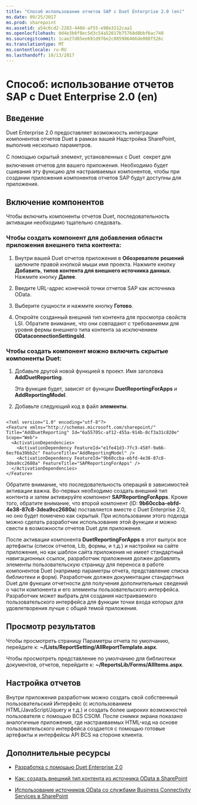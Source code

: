 ```yaml
---
title: "Способ использование отчетов SAP с Duet Enterprise 2.0 (en)"
ms.date: 09/25/2017
ms.prod: sharepoint
ms.assetid: a54c6cd2-2283-440d-af55-e98e3212caa1
ms.openlocfilehash: 0d4e3b0f8ec5d3c54a52017b75768d8bbf6ac748
ms.sourcegitcommit: 1cae27d85ee691d976e2c085986466de088f526c
ms.translationtype: MT
ms.contentlocale: ru-RU
ms.lasthandoff: 10/13/2017
---
```

# <a name="how-to-use-sap-reporting-with-duet-enterprise-20"></a>Способ: использование отчетов SAP с Duet Enterprise 2.0 (en)

## <a name="introduction"></a>Введение
<a name="bkmk_Introduction"> </a>

Duet Enterprise 2.0 предоставляет возможность интеграции компонентов отчетов Duet в рамках вашей Надстройка SharePoint, выполнив несколько параметров.
  
    
    
С помощью скрытый элемент, установленных с Duet  секрет для включения отчетов для вашего приложения. Необходимо будет сшивания эту функцию для настраиваемых компонентов, чтобы при создании приложения компонентов отчетов SAP будут доступны для приложения.
  
    
    

## <a name="enabling-the-features"></a>Включение компонентов
<a name="bkmk_EnablingTheFeatures"> </a>

Чтобы включить компоненты отчетов Duet, последовательность активации необходимо тщательно следовать.
  
    
    

### <a name="to-create-a-feature-to-add-the-app-scoped-external-content-type"></a>Чтобы создать компонент для добавления области приложения внешнего типа контента:


1. Внутри вашей Duet отчетов приложения в **Обозревателе решений** щелкните правой кнопкой мыши имя проекта. Нажмите кнопку **Добавить**, **типов контента для внешнего источника данных**. Нажмите кнопку **Далее**.
    
  
2. Введите URL-адрес конечной точки отчетов SAP как источника OData.
    
  
3. Выберите сущности и нажмите кнопку **Готово**.
    
  
4. Откройте созданный внешний тип контента для просмотра свойств LSI. Обратите внимание, что они совпадают с требованиями для уровня фермы внешнего типа контента за исключением **ODataconnectionSettingsId**.
    
  

### <a name="to-create-a-feature-to-enable-the-hidden-duet-features"></a>Чтобы создать компонент можно включить скрытые компоненты Duet:


1. Добавьте другой новой функцией в проект. Имя заголовка **AddDuetReporting**.
    
    Эта функция будет, зависят от функции **DuetReportingForApps** и **AddReportingModel**.
    
  
2. Добавьте следующий код в файл **элементы**.
    
```
  
<?xml version="1.0" encoding="utf-8"?>
<Feature xmlns="http://schemas.microsoft.com/sharepoint/" Title="AddDuetReporting" Id="6a55705c-af12-455a-914b-8cf3a31c820e" Scope="Web">
  <ActivationDependencies>
    <ActivationDependency FeatureId="e1fe41d3-7fc3-458f-9a66-6ecf6a39bb2c" FeatureTitle="AddReportingModel" />
    <ActivationDependency FeatureId="9b60ccba-ebfd-4e38-87c8-3dea9cc2680a" FeatureTitle="SAPReportingForApps" />
  </ActivationDependencies>
</Feature>

```

Обратите внимание, что последовательность операций в зависимостей активации важна. Во-первых необходимо создать внешний тип контента и затем активируйте компонент **SAPReportingForApps**. Кроме того, обратите внимание, что второй компонент (ID: **9b60ccba-ebfd-4e38-87c8-3dea9cc2680a**) поставляется вместе с Duet Enterprise 2.0, но оно будет помечено как скрытый. При использовании этого подхода можно сделать разработчик использование этой функции и можно свести в возможности отчетов Duet для приложения.
  
    
    
После активации компонента **DuetReportingForApps** в этот выпуск все артефакты (список отчетов, Lib, формы, и т.д.) и настройки на сайте приложения, но как шаблон сайта приложения не имеет стандартный навигационных ссылок, разработчик приложения должен добавлять элементы пользовательскую страницу для переноса в работе компонентов Duet (например параметры отчета, представление списка библиотеки и форм). Разработчик должен документации стандартных Duet для функции отчетности для получения дополнительных сведений о части компонента и его элементы пользовательского интерфейса. Разработчик может выбрать для создания настраиваемого пользовательского интерфейса для функции точки входа которых для удовлетворения лучше с общей темой приложения.
  
    
    

## <a name="viewing-the-results"></a>Просмотр результатов
<a name="bkmk_ViewingTheResults"> </a>

Чтобы просмотреть страницу Параметры отчета по умолчанию, перейдите к: **~/Lists/ReportSetting/AllReportTemplate.aspx**.
  
    
    
Чтобы просмотреть представление по умолчанию для библиотеки документов, отчетов, перейдите к: **~/ReportsLib/Forms/AllItems.aspx**.
  
    
    

## <a name="customizing-the-reports"></a>Настройка отчетов
<a name="bkmk_CustomizingTheReports"> </a>

Внутри приложения разработчик можно создать свой собственный пользовательский Интерфейс (с использованием HTML/JavaScript/Jquery и т.д.) и создать более широких возможностей пользователя с помощью BCS CSOM. После снимки экрана показано аналогичные приложения, где настраиваемых HTML-код на основе пользовательского интерфейса создается с помощью готовые артефакты и интерфейсы API BCS на стороне клиента.
  
    
    

## <a name="additional-resources"></a>Дополнительные ресурсы
<a name="bk_addresources"> </a>


-  [Разработка с помощью Duet Enterprise 2.0](developing-with-duet-enterprise-2-0.md)
    
  
-  [Как: создать внешний тип контента из источника OData в SharePoint](how-to-create-an-external-content-type-from-an-odata-source-in-sharepoint.md)
    
  
-  [Использование источников OData со службами Business Connectivity Services в SharePoint](using-odata-sources-with-business-connectivity-services-in-sharepoint.md)
    
  

